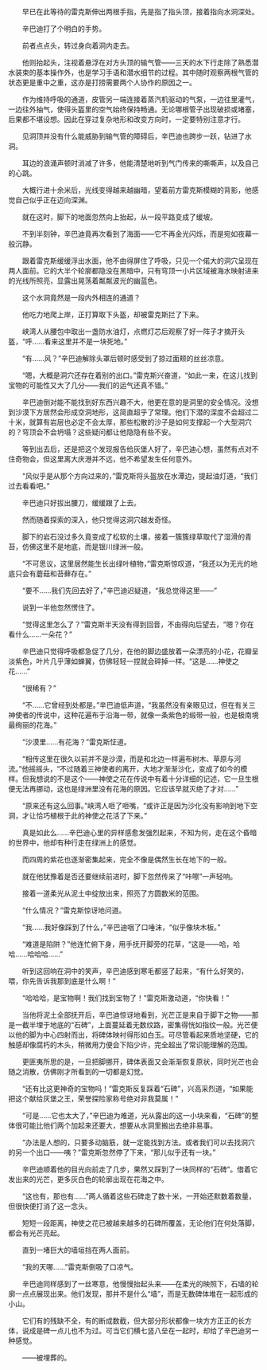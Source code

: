 　　早已在此等待的雷克斯伸出两根手指，先是指了指头顶，接着指向水洞深处。

　　辛巴迪打了个明白的手势。

　　前者点点头，转过身向着洞内走去。

　　他则抬起头，注视着悬浮在对方头顶的输气管——三天的水下行走除了熟悉潜水装束的基本操作外，也是学习手语和潜水细节的过程。其中随时观察两根气管的状态更是重中之重，这亦是打捞需要两个人协作的原因之一。

　　作为维持呼吸的通道，皮管另一端连接着蒸汽机驱动的气泵，一边往里灌气，一边往外抽气，使得头盔里的空气始终保持畅通。无论哪根管子出现破损或堵塞，后果都不堪设想。因此在穿过复杂地形和改变方向时，一定要特别注意才行。

　　见洞顶并没有什么能威胁到输气管的障碍后，辛巴迪也跨步一跃，钻进了水洞。

　　耳边的浪涌声顿时消减了许多，他能清楚地听到气门传来的嘶嘶声，以及自己的心跳。

　　大概行进十余米后，光线变得越来越幽暗，望着前方雷克斯模糊的背影，他感觉自己似乎正在迈向深渊。

　　就在这时，脚下的地面忽然向上抬起，从一段平路变成了缓坡。

　　不到半刻钟，辛巴迪竟再次看到了海面——它不再金光闪烁，而是宛如夜幕一般沉静。

　　跟着雷克斯缓缓浮出水面，他不由得屏住了呼吸，只见一个偌大的洞穴呈现在两人面前。它的大半个轮廓都隐没在黑暗中，只有穹顶一小片区域被海水映射进来的光线所照亮，显露出晃荡着粼粼波光的幽蓝色。

　　这个水洞竟然是一段内外相连的通道？

　　他吃力地爬上岸，正打算取下头盔，却被雷克斯拦了下来。

　　峡湾人从腰包中取出一盏防水油灯，点燃灯芯后观察了好一阵子才摘开头盔，“呼……看来这里并不是一块死地。”

　　“有……风？”辛巴迪解除头罩后顿时感受到了掠过面颊的丝丝凉意。

　　“嗯，大概是洞穴还存在着别的出口。”雷克斯兴奋道，“如此一来，在这儿找到宝物的可能性又大了几分——我们的运气还真不错。”

　　辛巴迪倒对能不能找到好东西兴趣不大，他更在意的是洞里的安全情况。没想到沙漠下方居然会形成空洞地形，这简直超乎了常理。他们下潜的深度不会超过二十米，就算有岩层也必定不会太厚，那些松散的沙子是如何支撑起一个大型洞穴的？穹顶会不会坍塌？这些疑问都让他隐隐有些不安。

　　等到出去后，还是把这个发现报告给灰堡人好了，辛巴迪心想，虽然有点对不住奇物会，但这里离大庆港并不远，他不希望发生任何意外。

　　“风似乎是从那个方向过来的，”雷克斯将头盔放在水潭边，提起油灯道，“我们过去看看吧。”

　　辛巴迪只好拔出腰刀，缓缓跟了上去。

　　然而随着探索的深入，他只觉得这洞穴越发奇怪。

　　脚下的岩石没过多久竟变成了松软的土壤，接着一簇簇绿草取代了湿滑的青苔，仿佛这里不是地底，而是银川绿洲一般。

　　“不可思议，这里居然能生长出绿叶植物，”雷克斯惊叹道，“我还以为无光的地底只会有蘑菇和苔藓存在。”

　　“要不……我们先回去好了，”辛巴迪迟疑道，“我总觉得这里——”

　　说到一半他忽然愣住了。

　　“觉得这里怎么了？”雷克斯半天没有得到回音，不由得向后望去，“嗯？你在看什么……一朵花？”

　　辛巴迪只觉得呼吸都急促了几分，在他的脚边盛放着一朵漂亮的小花，花瓣呈淡紫色，叶片几乎薄如蝉翼，仿佛轻轻一捏就会碎掉一样。“这是……神使之花……”

　　“很稀有？”

　　“不……它曾经到处都是。”辛巴迪低声道，“我虽然没有亲眼见过，但在有关三神使者的传说中，这种花遍布于沿海一带，就像一条紫色的缎带一般，也是极南境最绚丽的花海。”

　　“沙漠里……有花海？”雷克斯怔道。

　　“相传这里在很久以前并不是沙漠，而是和北边一样遍布树木、草原与河流。”他摇摇头，“不过随着三神使者的离开，大地才渐渐沙化，变成了如今的模样。但我想说的不是这个——神使之花在传说中有着十分详细的记述，它一旦生根便无法再挪动，这也是绿洲里没有花海的原因。它应该早就灭绝了才对……”

　　“原来还有这么回事。”峡湾人咂了咂嘴，“或许正是因为沙化没有影响到地下空洞，才让恰巧植根于此的神使之花活了下来。”

　　真是如此么……辛巴迪心里的异样感愈发强烈起来，不知为何，走在这个昏暗的世界中，他却有种行走在绿洲上的感觉。

　　而四周的紫花也逐渐密集起来，完全不像是偶然生长在地下的一般。

　　就在他犹豫着是否还要继续前进时，脚下忽然传来了“咔嚓”一声轻响。

　　接着一道柔光从泥土中绽放出来，照亮了方圆数米的范围。

　　“什么情况？”雷克斯惊讶地问道。

　　“我……我好像踩到了什么，”辛巴迪咽了口唾沫，“似乎像块木板。”

　　“难道是陷阱？”他连忙俯下身，用手抚开脚旁的花草，“这是——哈，哈哈……哈哈哈……”

　　听到这回响在洞中的笑声，辛巴迪感到寒毛都竖了起来，“有什么好笑的，喂，你先告诉我那到底是什么啊！”

　　“哈哈哈，是宝物啊！我们找到宝物了！”雷克斯激动道，“你快看！”

　　当他将泥土全部抚开后，辛巴迪惊讶地看到，光芒正是来自于脚下之物——那是一截半埋于地底的“石碑”，上面蔓延着无数纹路，密集得恍如指纹一般。光芒便以他的脚为中心四射而出，将碑体映衬得形如白玉。可尽管看起来质地坚硬，它的触感却像腐朽的木头，稍微用力便会下陷少许，完全超出了常识能理解的范围。

　　更匪夷所思的是，一旦把脚挪开，碑体表面又会渐渐恢复原状，同时光芒也会随之消散，仿佛刚才所看到的一切都是幻觉。

　　“还有比这更神奇的宝物吗！”雷克斯反复踩着“石碑”，兴高采烈道，“如果能把这个献给灰堡之王，荣誉探险家称号绝对非我莫属！”

　　“可是……它也太大了，”辛巴迪为难道，光从露出的这一小块来看，“石碑”的整体很可能比他们两个加起来还要大，想要从水洞里搬出去绝非易事。

　　“办法是人想的，只要多动脑筋，就一定能找到方法。或者我们可以去找洞穴的另一个出口——咦？”雷克斯忽然停了下来，“那儿似乎还有一块。”

　　辛巴迪顺着他的目光向前走了几步，果然又踩到了一块同样的“石碑”。借着它发出来的光芒，更多灰白色的轮廓出现在花海之中。

　　“这也有，那也有……”两人循着这些石碑走了数十米，一开始还默数着数量，但很快便打消了这一念头。

　　短短一段距离，神使之花已被越来越多的石碑所覆盖，无论他们在何处落脚，都会有光芒亮起。

　　直到一堵巨大的墙垣挡在两人面前。

　　“我的天哪……”雷克斯倒吸了口凉气。

　　辛巴迪同样感到了一丝寒意，他慢慢抬起头来——在柔光的映照下，石墙的轮廓一点点展现出来。他们发现，那并不是什么“墙”，而是无数碑体堆在一起形成的小山。

　　它们有的残缺不全，有的断成数截，但大部分形状都像一块方方正正的长方体，说成是碑一点儿也不为过。可当它们横七竖八垒在一起时，却给了辛巴迪另一种感觉。

　　——被埋葬的。
